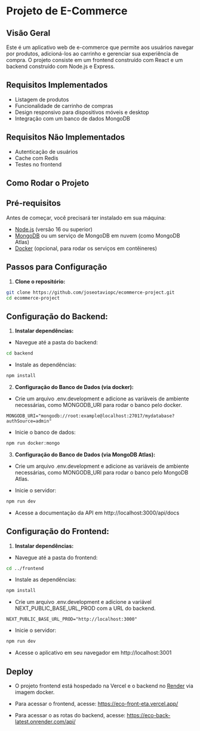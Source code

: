 # Projeto de E-Commerce

## Visão Geral

Este é um aplicativo web de e-commerce que permite aos usuários navegar por produtos, adicioná-los ao carrinho e gerenciar sua experiência de compra. O projeto consiste em um frontend construído com React e um backend construído com Node.js e Express.

## Requisitos Implementados

- Listagem de produtos
- Funcionalidade de carrinho de compras
- Design responsivo para dispositivos móveis e desktop
- Integração com um banco de dados MongoDB

## Requisitos Não Implementados

- Autenticação de usuários
- Cache com Redis
- Testes no frontend

## Como Rodar o Projeto

## Pré-requisitos

Antes de começar, você precisará ter instalado em sua máquina:

- [Node.js](https://nodejs.org/) (versão 16 ou superior)
- [MongoDB](https://www.mongodb.com/) ou um serviço de MongoDB em nuvem (como MongoDB Atlas)
- [Docker](https://www.docker.com/) (opcional, para rodar os serviços em contêineres)

## Passos para Configuração

1. **Clone o repositório:**

```bash
git clone https://github.com/joseotaviopc/ecommerce-project.git
cd ecommerce-project
```

## Configuração do Backend:

1. **Instalar dependências:**

- Navegue até a pasta do backend:
```bash
cd backend
```

- Instale as dependências:
```bash
npm install
```

2. **Configuração do Banco de Dados (via docker):**

- Crie um arquivo .env.development e adicione as variáveis de ambiente necessárias, como MONGODB_URI para rodar o banco pelo docker.
```env
MONGODB_URI="mongodb://root:example@localhost:27017/mydatabase?authSource=admin"
```

- Inicie o banco de dados:
```bash
npm run docker:mongo
```

3. **Configuração do Banco de Dados (via MongoDB Atlas):**

- Crie um arquivo .env.development e adicione as variáveis de ambiente necessárias, como MONGODB_URI para rodar o banco pelo MongoDB Atlas.

- Inicie o servidor:
```bash
npm run dev
```

- Acesse a documentação da API em http://localhost:3000/api/docs

## Configuração do Frontend:

1. **Instalar dependências:**

- Navegue até a pasta do frontend:
```bash
cd ../frontend
```

- Instale as dependências:
```bash
npm install
```

- Crie um arquivo .env.development e adicione a variável NEXT_PUBLIC_BASE_URL_PROD com a URL do backend.
```env
NEXT_PUBLIC_BASE_URL_PROD="http://localhost:3000"
```

- Inicie o servidor:
```bash
npm run dev
```

- Acesse o aplicativo em seu navegador em http://localhost:3001

## Deploy

- O projeto frontend está hospedado na Vercel e o backend no [Render](https://render.com/) via imagem docker.

- Para acessar o frontend, acesse: https://eco-front-eta.vercel.app/

- Para acessar o as rotas do backend, acesse: https://eco-back-latest.onrender.com/api/
